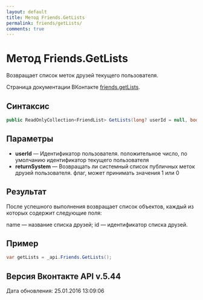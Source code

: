 ```yaml
---
layout: default
title: Метод Friends.GetLists
permalink: friends/getLists/
comments: true
---
```

# Метод Friends.GetLists
Возвращает список меток друзей текущего пользователя.

Страница документации ВКонтакте [friends.getLists](https://vk.com/dev/friends.getLists).

## Синтаксис
``` csharp
public ReadOnlyCollection<FriendList> GetLists(long? userId = null, bool? returnSystem = null)
```

## Параметры
+ **userId** — Идентификатор пользователя. положительное число, по умолчанию идентификатор текущего пользователя
+ **returnSystem** — Возвращать ли системный список публичных меток друзей пользователя. флаг, может принимать значения 1 или 0

## Результат
После успешного выполнения возвращает список объектов, каждый из которых содержит следующие поля: 

name — название списка друзей; 
id — идентификатор списка друзей.

## Пример
``` csharp
var getLists = _api.Friends.GetLists();
```

## Версия Вконтакте API v.5.44
Дата обновления: 25.01.2016 13:09:06
